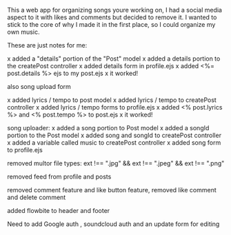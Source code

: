 This a web app for organizing songs youre working on, I had a social media aspect to it with likes and comments 
but decided to remove it. I wanted to stick to the core of why I made it in the first place, so I could organize my own music. 

These are just notes for me:

x added a "details" portion of the "Post" model
x added a details portion to the createPost controller
x added details form in profile.ejs
x added <%= post.details %> ejs to my post.ejs
x it worked!

also song upload form

x added lyrics / tempo to post model
x added lyrics / tempo to createPost controller
x added lyrics / tempo forms to profile.ejs
x added <% post.lyrics %> and <% post.tempo %> to post.ejs
x it worked!

song uploader:
x added a song portion to Post model
x added a songId portion to the Post model
x added song and songId to createPost controller
x added a variable called music to createPost controller
x added song form to profile.ejs


removed multor file types: 
ext !== ".jpg" && ext !== ".jpeg" && ext !== ".png"

removed feed from profile and posts 

removed comment feature and like button feature, removed like comment and delete comment


added flowbite to header and footer

Need to add Google auth , soundcloud auth and an update form for editing

